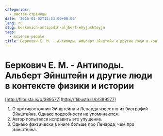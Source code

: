```yaml
---
categories:
  - листая-страницы
date: '2015-01-02T12:53:00+00:00'
lang: ru
slug: berkovich-antipodih-aljbert-ehyjnshteyjn
tags:
  - science-people
title: Беркович Е. М. - Антиподы. Альберт Эйнштейн и другие люди в контексте физики и истории
---
```


# Беркович Е. М. - Антиподы. Альберт Эйнштейн и другие люди в контексте физики и истории

[http://flibusta.is/b/389577](http://flibusta.is/b/389577)  

<!--more-->

1.  О противостоянии Эйнштейна и Ленарда известно из биографий Эйнштейна. Однако подробности не упоминаются.
2.  Автор попытался исправить это упущение.
3.  Однако фактически в книге больше про Ленарда, чем про Эйнштейна.
